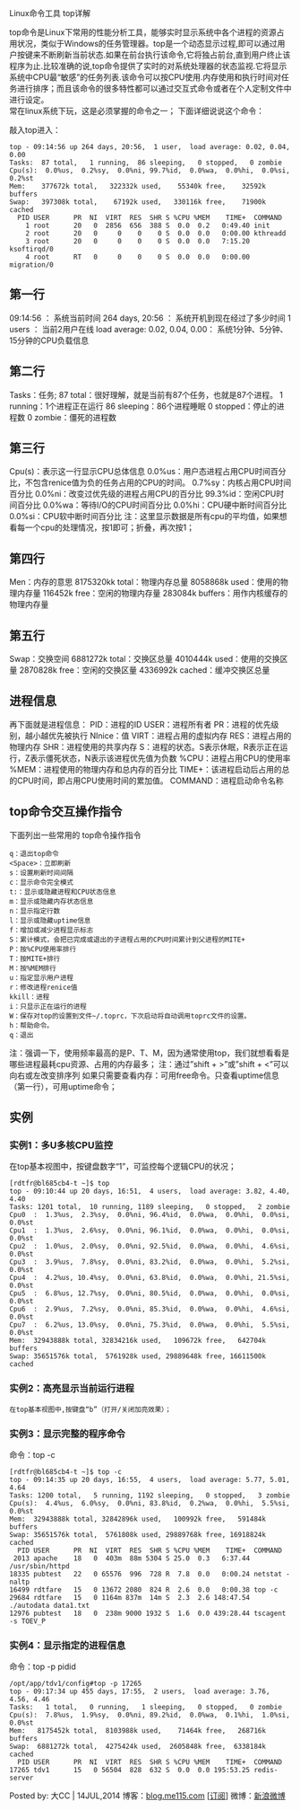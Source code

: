 Linux命令工具 top详解

top命令是Linux下常用的性能分析工具，能够实时显示系统中各个进程的资源占用状况，类似于Windows的任务管理器。top是一个动态显示过程,即可以通过用户按键来不断刷新当前状态.如果在前台执行该命令,它将独占前台,直到用户终止该程序为止.比较准确的说,top命令提供了实时的对系统处理器的状态监视.它将显示系统中CPU最“敏感”的任务列表.该命令可以按CPU使用.内存使用和执行时间对任务进行排序；而且该命令的很多特性都可以通过交互式命令或者在个人定制文件中进行设定。  
常在linux系统下玩，这是必须掌握的命令之一；
下面详细说说这个命令：

敲入top进入：
```
top - 09:14:56 up 264 days, 20:56,  1 user,  load average: 0.02, 0.04, 0.00
Tasks:  87 total,   1 running,  86 sleeping,   0 stopped,   0 zombie
Cpu(s):  0.0%us,  0.2%sy,  0.0%ni, 99.7%id,  0.0%wa,  0.0%hi,  0.0%si,  0.2%st
Mem:    377672k total,   322332k used,    55340k free,    32592k buffers
Swap:   397308k total,    67192k used,   330116k free,    71900k cached
  PID USER      PR  NI  VIRT  RES  SHR S %CPU %MEM    TIME+  COMMAND                                        
    1 root      20   0  2856  656  388 S  0.0  0.2   0:49.40 init                                            
    2 root      20   0     0    0    0 S  0.0  0.0   0:00.00 kthreadd                                        
    3 root      20   0     0    0    0 S  0.0  0.0   7:15.20 ksoftirqd/0                                     
    4 root      RT   0     0    0    0 S  0.0  0.0   0:00.00 migration/0                          

```

## 第一行
09:14:56 ：     系统当前时间
264 days, 20:56 ：   系统开机到现在经过了多少时间
1 users  ：            当前2用户在线
load average: 0.02, 0.04, 0.00：        系统1分钟、5分钟、15分钟的CPU负载信息

## 第二行
Tasks：任务;
87 total：很好理解，就是当前有87个任务，也就是87个进程。
1 running：1个进程正在运行
86 sleeping：86个进程睡眠
0 stopped：停止的进程数
0 zombie：僵死的进程数

## 第三行
Cpu(s)：表示这一行显示CPU总体信息
0.0%us：用户态进程占用CPU时间百分比，不包含renice值为负的任务占用的CPU的时间。
0.7%sy：内核占用CPU时间百分比
0.0%ni：改变过优先级的进程占用CPU的百分比
99.3%id：空闲CPU时间百分比
0.0%wa：等待I/O的CPU时间百分比
0.0%hi：CPU硬中断时间百分比
0.0%si：CPU软中断时间百分比
注：这里显示数据是所有cpu的平均值，如果想看每一个cpu的处理情况，按1即可；折叠，再次按1；

## 第四行
Men：内存的意思
8175320kk total：物理内存总量
8058868k used：使用的物理内存量
116452k free：空闲的物理内存量
283084k buffers：用作内核缓存的物理内存量

## 第五行
Swap：交换空间
6881272k total：交换区总量
4010444k used：使用的交换区量
2870828k free：空闲的交换区量
4336992k cached：缓冲交换区总量

## 进程信息
再下面就是进程信息：
PID：进程的ID
USER：进程所有者
PR：进程的优先级别，越小越优先被执行
NInice：值
VIRT：进程占用的虚拟内存
RES：进程占用的物理内存
SHR：进程使用的共享内存
S：进程的状态。S表示休眠，R表示正在运行，Z表示僵死状态，N表示该进程优先值为负数
%CPU：进程占用CPU的使用率
%MEM：进程使用的物理内存和总内存的百分比
TIME+：该进程启动后占用的总的CPU时间，即占用CPU使用时间的累加值。
COMMAND：进程启动命令名称

## top命令交互操作指令
下面列出一些常用的 top命令操作指令
```
q：退出top命令
<Space>：立即刷新
s：设置刷新时间间隔
c：显示命令完全模式
t:：显示或隐藏进程和CPU状态信息
m：显示或隐藏内存状态信息
n：显示指定行数
l：显示或隐藏uptime信息
f：增加或减少进程显示标志
S：累计模式，会把已完成或退出的子进程占用的CPU时间累计到父进程的MITE+
P：按%CPU使用率排行
T：按MITE+排行
M：按%MEM排行
u：指定显示用户进程
r：修改进程renice值
kkill：进程
i：只显示正在运行的进程
W：保存对top的设置到文件~/.toprc，下次启动将自动调用toprc文件的设置。
h：帮助命令。
q：退出
```

注：强调一下，使用频率最高的是P、T、M，因为通常使用top，我们就想看看是哪些进程最耗cpu资源、占用的内存最多；
注：通过”shift + >”或”shift + <”可以向右或左改变排序列
如果只需要查看内存：可用free命令。只查看uptime信息（第一行），可用uptime命令；

## 实例
### 实例1：多U多核CPU监控
在top基本视图中，按键盘数字“1”，可监控每个逻辑CPU的状况；
```
[rdtfr@bl685cb4-t ~]$ top
top - 09:10:44 up 20 days, 16:51,  4 users,  load average: 3.82, 4.40, 4.40
Tasks: 1201 total,  10 running, 1189 sleeping,   0 stopped,   2 zombie
Cpu0  :  1.3%us,  2.3%sy,  0.0%ni, 96.4%id,  0.0%wa,  0.0%hi,  0.0%si,  0.0%st
Cpu1  :  1.3%us,  2.6%sy,  0.0%ni, 96.1%id,  0.0%wa,  0.0%hi,  0.0%si,  0.0%st
Cpu2  :  1.0%us,  2.0%sy,  0.0%ni, 92.5%id,  0.0%wa,  0.0%hi,  4.6%si,  0.0%st
Cpu3  :  3.9%us,  7.8%sy,  0.0%ni, 83.2%id,  0.0%wa,  0.0%hi,  5.2%si,  0.0%st
Cpu4  :  4.2%us, 10.4%sy,  0.0%ni, 63.8%id,  0.0%wa,  0.0%hi, 21.5%si,  0.0%st
Cpu5  :  6.8%us, 12.7%sy,  0.0%ni, 80.5%id,  0.0%wa,  0.0%hi,  0.0%si,  0.0%st
Cpu6  :  2.9%us,  7.2%sy,  0.0%ni, 85.3%id,  0.0%wa,  0.0%hi,  4.6%si,  0.0%st
Cpu7  :  6.2%us, 13.0%sy,  0.0%ni, 75.3%id,  0.0%wa,  0.0%hi,  5.5%si,  0.0%st
Mem:  32943888k total, 32834216k used,   109672k free,   642704k buffers
Swap: 35651576k total,  5761928k used, 29889648k free, 16611500k cached
```

### 实例2：高亮显示当前运行进程
```
在top基本视图中,按键盘“b”（打开/关闭加亮效果）；
```

### 实例3：显示完整的程序命令
命令：top -c
```
[rdtfr@bl685cb4-t ~]$ top -c
top - 09:14:35 up 20 days, 16:55,  4 users,  load average: 5.77, 5.01, 4.64
Tasks: 1200 total,   5 running, 1192 sleeping,   0 stopped,   3 zombie
Cpu(s):  4.4%us,  6.0%sy,  0.0%ni, 83.8%id,  0.2%wa,  0.0%hi,  5.5%si,  0.0%st
Mem:  32943888k total, 32842896k used,   100992k free,   591484k buffers
Swap: 35651576k total,  5761808k used, 29889768k free, 16918824k cached
  PID USER      PR  NI  VIRT  RES  SHR S %CPU %MEM    TIME+  COMMAND                                       
 2013 apache    18   0  403m  88m 5304 S 25.0  0.3   6:37.44 /usr/sbin/httpd                                
18335 pubtest   22   0 65576  996  728 R  7.8  0.0   0:00.24 netstat -naltp                            
16499 rdtfare   15   0 13672 2080  824 R  2.6  0.0   0:00.38 top -c                                         
29684 rdtfare   15   0 1164m 837m  14m S  2.3  2.6 148:47.54 ./autodata data1.txt                     
12976 pubtest   18   0  238m 9000 1932 S  1.6  0.0 439:28.44 tscagent -s TOEV_P
```

### 实例4：显示指定的进程信息
命令：top -p pidid
```
/opt/app/tdv1/config#top -p 17265
top - 09:17:34 up 455 days, 17:55,  2 users,  load average: 3.76, 4.56, 4.46
Tasks:   1 total,   0 running,   1 sleeping,   0 stopped,   0 zombie
Cpu(s):  7.8%us,  1.9%sy,  0.0%ni, 89.2%id,  0.0%wa,  0.1%hi,  1.0%si,  0.0%st
Mem:   8175452k total,  8103988k used,    71464k free,   268716k buffers
Swap:  6881272k total,  4275424k used,  2605848k free,  6338184k cached
  PID USER      PR  NI  VIRT  RES  SHR S %CPU %MEM    TIME+  COMMAND                   
17265 tdv1      15   0 56504  828  632 S  0.0  0.0 195:53.25 redis-server                                   
```


Posted by: 大CC | 14JUL,2014
博客：[blog.me115.com](http://blog.me115.com) [[订阅](http://feed.feedsky.com/me115)]
微博：[新浪微博](http://weibo.com/bigcc115)
